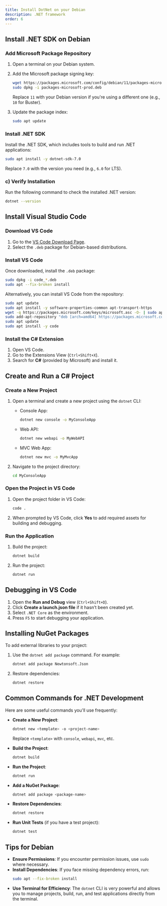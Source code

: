 ```yaml
---
title: Install DotNet on your Debian
description: .NET framework
order: 6
---
```


## Install .NET SDK on Debian

### Add Microsoft Package Repository
1. Open a terminal on your Debian system.
2. Add the Microsoft package signing key:
   ```bash
   wget https://packages.microsoft.com/config/debian/11/packages-microsoft-prod.deb -O packages-microsoft-prod.deb
   sudo dpkg -i packages-microsoft-prod.deb
   ```
   Replace `11` with your Debian version if you're using a different one (e.g., `10` for Buster).

3. Update the package index:
   ```bash
   sudo apt update
   ```

### Install .NET SDK
Install the .NET SDK, which includes tools to build and run .NET applications:
```bash
sudo apt install -y dotnet-sdk-7.0
```
Replace `7.0` with the version you need (e.g., `6.0` for LTS).

### **c) Verify Installation**
Run the following command to check the installed .NET version:
```bash
dotnet --version
```

## Install Visual Studio Code

### Download VS Code
1. Go to the [VS Code Download Page](https://code.visualstudio.com/Download).
2. Select the `.deb` package for Debian-based distributions.

### Install VS Code
Once downloaded, install the `.deb` package:
```bash
sudo dpkg -i code_*.deb
sudo apt --fix-broken install
```

Alternatively, you can install VS Code from the repository:
```bash
sudo apt update
sudo apt install -y software-properties-common apt-transport-https
wget -q https://packages.microsoft.com/keys/microsoft.asc -O- | sudo apt-key add -
sudo add-apt-repository "deb [arch=amd64] https://packages.microsoft.com/repos/vscode stable main"
sudo apt update
sudo apt install -y code
```

### Install the C# Extension
1. Open VS Code.
2. Go to the Extensions View (`Ctrl+Shift+X`).
3. Search for **C#** (provided by Microsoft) and install it.

## Create and Run a C# Project

### Create a New Project
1. Open a terminal and create a new project using the `dotnet` CLI:
   - Console App:
     ```bash
     dotnet new console -o MyConsoleApp
     ```
   - Web API:
     ```bash
     dotnet new webapi -o MyWebAPI
     ```
   - MVC Web App:
     ```bash
     dotnet new mvc -o MyMvcApp
     ```

2. Navigate to the project directory:
   ```bash
   cd MyConsoleApp
   ```

### Open the Project in VS Code
1. Open the project folder in VS Code:
   ```bash
   code .
   ```
2. When prompted by VS Code, click **Yes** to add required assets for building and debugging.

### Run the Application
1. Build the project:
   ```bash
   dotnet build
   ```
2. Run the project:
   ```bash
   dotnet run
   ```

## Debugging in VS Code

1. Open the **Run and Debug** view (`Ctrl+Shift+D`).
2. Click **Create a launch.json file** if it hasn’t been created yet.
3. Select `.NET Core` as the environment.
4. Press `F5` to start debugging your application.


## Installing NuGet Packages

To add external libraries to your project:
1. Use the `dotnet add package` command. For example:
   ```bash
   dotnet add package Newtonsoft.Json
   ```
2. Restore dependencies:
   ```bash
   dotnet restore
   ```

## Common Commands for .NET Development

Here are some useful commands you'll use frequently:
- **Create a New Project**:
  ```bash
  dotnet new <template> -o <project-name>
  ```
  Replace `<template>` with `console`, `webapi`, `mvc`, etc.
  
- **Build the Project**:
  ```bash
  dotnet build
  ```

- **Run the Project**:
  ```bash
  dotnet run
  ```

- **Add a NuGet Package**:
  ```bash
  dotnet add package <package-name>
  ```

- **Restore Dependencies**:
  ```bash
  dotnet restore
  ```

- **Run Unit Tests** (if you have a test project):
  ```bash
  dotnet test
  ```

## Tips for Debian

- **Ensure Permissions**: If you encounter permission issues, use `sudo` where necessary.
- **Install Dependencies**: If you face missing dependency errors, run:
  ```bash
  sudo apt --fix-broken install
  ```
- **Use Terminal for Efficiency**: The `dotnet` CLI is very powerful and allows you to manage projects, build, run, and test applications directly from the terminal.
